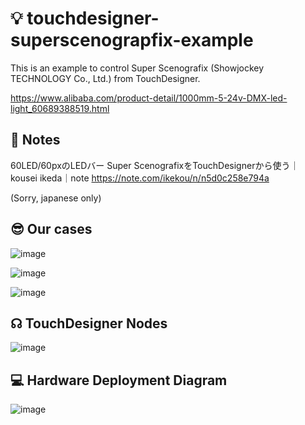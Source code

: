 # 💡 touchdesigner-superscenograpfix-example

This is an example to control Super Scenografix (Showjockey TECHNOLOGY Co., Ltd.) from TouchDesigner.

https://www.alibaba.com/product-detail/1000mm-5-24v-DMX-led-light_60689388519.html

## 📒 Notes

60LED/60pxのLEDバー Super ScenografixをTouchDesignerから使う｜kousei ikeda｜note https://note.com/ikekou/n/n5d0c258e794a

(Sorry, japanese only)

## 😎 Our cases

![image](https://user-images.githubusercontent.com/458137/87859977-7c7a4a80-c974-11ea-8fa1-99ddcab50889.png)

![image](https://user-images.githubusercontent.com/458137/87859984-90be4780-c974-11ea-8494-09e9dabf56b4.png)

![image](https://user-images.githubusercontent.com/458137/87860271-1642f700-c977-11ea-8324-7707e56e501d.png)

## ☊ TouchDesigner Nodes

![image](https://user-images.githubusercontent.com/458137/87859874-8e0f2280-c973-11ea-8cbc-9176766e2ce5.png)

## 💻 Hardware Deployment Diagram

![image](https://user-images.githubusercontent.com/458137/87859892-c9115600-c973-11ea-9e81-366cc061d0fa.png)
